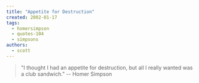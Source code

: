 ```yaml
---
title: "Appetite for Destruction"
created: 2002-01-17
tags:
  - homersimpson
  - quotes-104
  - simpsons
authors:
  - scott
---
```


> "I thought I had an appetite for destruction, but all I really wanted was a club sandwich." \-- Homer Simpson
